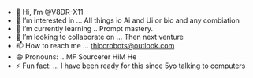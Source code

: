 - 👋 Hi, I’m @V8DR-X11
- 👀 I’m interested in ... All things io Ai and Ui or bio and any combiation
- 🌱 I’m currently learning .. Prompt mastery.
- 💞️ I’m looking to collaborate on ... Then next venture
- 📫 How to reach me ... thiccrobots@outlook.com  
- 😄 Pronouns: ...MF Sourcerer HiM He 
- ⚡ Fun fact: ... I have been ready for this since 5yo talking to computers 

<!---
V8DR-X11/V8DR-X11 is a ✨ special ✨ repository because its `README.md` (this file) appears on your GitHub profile.
You can click the Preview link to take a look at your changes.
--->
